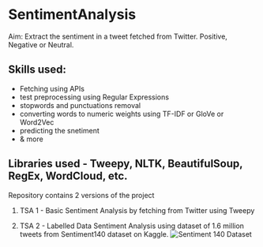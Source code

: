 # SentimentAnalysis
Aim: Extract the sentiment in a tweet fetched from Twitter. Positive, Negative or Neutral.

## Skills used: 
  * Fetching using APIs
  * test preprocessing using Regular Expressions 
  * stopwords and punctuations removal 
  * converting words to numeric weights using TF-IDF or GloVe or Word2Vec
  * predicting the snetiment
  * & more

## Libraries used - Tweepy, NLTK, BeautifulSoup, RegEx, WordCloud, etc.

Repository contains 2 versions of the project
1. TSA 1 - Basic Sentiment Analysis by fetching from Twitter using Tweepy

2. TSA 2 - Labelled Data Sentiment Analysis using dataset of 1.6 million tweets from Sentiment140 dataset on Kaggle.
![Sentiment 140 Dataset](https://www.kaggle.com/kazanova/sentiment140)
